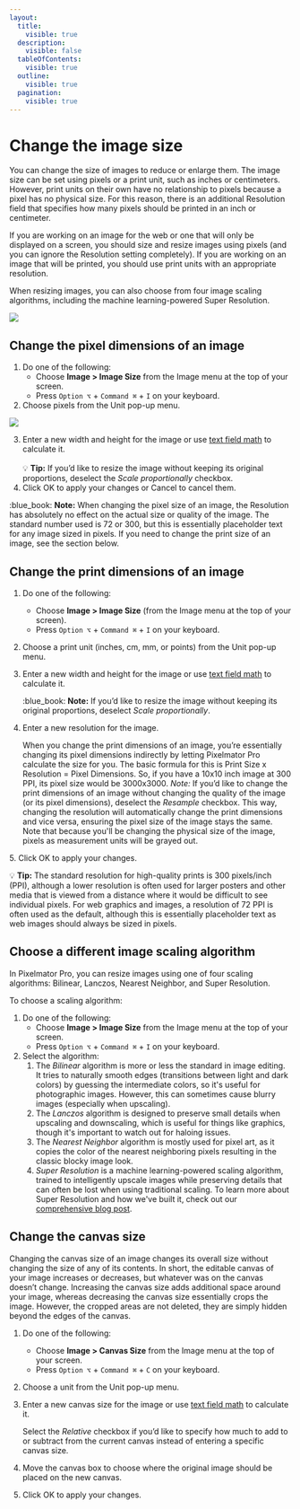 ```yaml
---
layout:
  title:
    visible: true
  description:
    visible: false
  tableOfContents:
    visible: true
  outline:
    visible: true
  pagination:
    visible: true
---
```


# Change the image size

You can change the size of images to reduce or enlarge them. The image size can be set using pixels or a print unit, such as inches or centimeters. However, print units on their own have no relationship to pixels because a pixel has no physical size. For this reason, there is an additional Resolution field that specifies how many pixels should be printed in an inch or centimeter.&#x20;

If you are working on an image for the web or one that will only be displayed on a screen, you should size and resize images using pixels (and you can ignore the Resolution setting completely). If you are working on an image that will be printed, you should use print units with an appropriate resolution.&#x20;

When resizing images, you can also choose from four image scaling algorithms, including the machine learning-powered Super Resolution.

![](https://help.pixelmator.com/pixelmator-pro/3.5/assets/English/1654695622000.jpeg)

## Change the pixel dimensions of an image

1. Do one of the following:
   * Choose **Image > Image Size** from the Image menu at the top of your screen.
   * Press `Option ⌥` + `Command ⌘` + `I` on your keyboard.
2. Choose pixels from the Unit pop-up menu.

![](https://help.pixelmator.com/pixelmator-pro/3.5/assets/English/1654695671000.jpeg)

3. Enter a new width and height for the image or use [text field math](https://www.pixelmator.com/support/guide/pixelmator-pro/1392) to calculate it.\
   \
   :bulb: **Tip:** If you’d like to resize the image without keeping its original proportions, deselect the _Scale proportionally_ checkbox.
4. Click OK to apply your changes or Cancel to cancel them.

:blue\_book: **Note:** When changing the pixel size of an image, the Resolution has absolutely no effect on the actual size or quality of the image. The standard number used is 72 or 300, but this is essentially placeholder text for any image sized in pixels. If you need to change the print size of an image, see the section below.

## Change the print dimensions of an image

1. Do one of the following:
   * Choose **Image > Image Size** (from the Image menu at the top of your screen).
   * Press `Option ⌥` + `Command ⌘` + `I` on your keyboard.
2. Choose a print unit (inches, cm, mm, or points) from the Unit pop-up menu.
3.  Enter a new width and height for the image or use [text field math](pixelmator-pro-basics/use-text-field-math.md) to calculate it.

    :blue\_book: **Note:** If you’d like to resize the image without keeping its original proportions, deselect _Scale proportionally_.
4.  Enter a new resolution for the image.

    When you change the print dimensions of an image, you’re essentially changing its pixel dimensions indirectly by letting Pixelmator Pro calculate the size for you. The basic formula for this is Print Size x Resolution = Pixel Dimensions. So, if you have a 10x10 inch image at 300 PPI, its pixel size would be 3000x3000. _Note:_ If you’d like to change the print dimensions of an image without changing the quality of the image (or its pixel dimensions), deselect the _Resample_ checkbox. This way, changing the resolution will automatically change the print dimensions and vice versa, ensuring the pixel size of the image stays the same. Note that because you'll be changing the physical size of the image, pixels as measurement units will be grayed out.&#x20;

5\. Click OK to apply your changes.

:bulb: **Tip:** The standard resolution for high-quality prints is 300 pixels/inch (PPI), although a lower resolution is often used for larger posters and other media that is viewed from a distance where it would be difficult to see individual pixels. For web graphics and images, a resolution of 72 PPI is often used as the default, although this is essentially placeholder text as web images should always be sized in pixels.

## Choose a different image scaling algorithm

In Pixelmator Pro, you can resize images using one of four scaling algorithms: Bilinear, Lanczos, Nearest Neighbor, and Super Resolution.

To choose a scaling algorithm:

1. Do one of the following:
   * Choose **Image > Image Size** from the Image menu at the top of your screen.
   * Press `Option ⌥` + `Command ⌘` + `I` on your keyboard.
2. Select the algorithm:
   1. The _Bilinear_ algorithm is more or less the standard in image editing. It tries to naturally smooth edges (transitions between light and dark colors) by guessing the intermediate colors, so it's useful for photographic images. However, this can sometimes cause blurry images (especially when upscaling).
   2. The _Lanczos_ algorithm is designed to preserve small details when upscaling and downscaling, which is useful for things like graphics, though it's important to watch out for haloing issues.
   3. The _Nearest Neighbor_ algorithm is mostly used for pixel art, as it copies the color of the nearest neighboring pixels resulting in the classic blocky image look.
   4. _Super Resolution_ is a machine learning-powered scaling algorithm, trained to intelligently upscale images while preserving details that can often be lost when using traditional scaling. To learn more about Super Resolution and how we've built it, check out our [comprehensive blog post](https://www.pixelmator.com/blog/2019/12/17/all-about-the-new-ml-super-resolution-feature-in-pixelmator-pro/).

## Change the canvas size

Changing the canvas size of an image changes its overall size without changing the size of any of its contents. In short, the editable canvas of your image increases or decreases, but whatever was on the canvas doesn’t change. Increasing the canvas size adds additional space around your image, whereas decreasing the canvas size essentially crops the image. However, the cropped areas are not deleted, they are simply hidden beyond the edges of the canvas.

1. Do one of the following:
   * Choose **Image > Canvas Size** from the Image menu at the top of your screen.
   * Press `Option ⌥` + `Command ⌘` + `C` on your keyboard.
2. Choose a unit from the Unit pop-up menu.
3.  Enter a new canvas size for the image or use [text field math](https://help.pixelmator.com/pixelmator-pro/3.5/#1392) to calculate it.

    Select the _Relative_ checkbox if you’d like to specify how much to add to or subtract from the current canvas instead of entering a specific canvas size.
4. Move the canvas box to choose where the original image should be placed on the new canvas.
5. Click OK to apply your changes.
